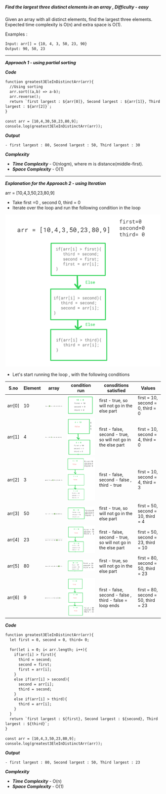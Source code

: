 ##### Find the largest three distinct elements in an array , Difficulty - easy

Given an array with all distinct elements, find the largest three elements. Expected time complexity is O(n) and extra space is O(1). 

Examples :
```
Input: arr[] = {10, 4, 3, 50, 23, 90}
Output: 90, 50, 23
```
__________________________________________________________________

***Approach 1 - using  partial sorting***

***Code***
```
function greatest3EleInDistinctArr(arr){
  //Using sorting
  arr.sort((a,b) => a-b);
  arr.reverse();
  return `first largest : ${arr[0]}, Second largest : ${arr[1]}, Third largest : ${arr[2]}`;
}

const arr = [10,4,30,50,23,80,9];
console.log(greatest3EleInDistinctArr(arr));
```

***Output***
```
- first largest : 80, Second largest : 50, Third largest : 30
```

***Complexity***
- ***Time Complexity*** - O(nlogm), where m is distance(middle-first).
- ***Space Complexity*** - O(1)

__________________________________________________________________

***Explanation for the Approach 2 - using Iteration***

arr = [10,4,3,50,23,80,9]

- Take first =0 , second 0, third = 0
- Iterate over the loop and run the following condition in the loop

![Alt text](image.png)

- Let's start running the loop , with the following conditions

S.no | Element | array | condition run | consditions satisfied | Values
--- | --- | --- | --- |--- |--- 
arr[0] | 10 | ![Alt text](image-1.png) | ![Alt text](image-2.png) | first -  true, so will not go in the else part | first = 10, second = 0, third = 0
arr[1] | 4 | ![Alt text](image-3.png) | ![Alt text](image-4.png) | first - false, second - true, so will not go in the else part | first = 10, second = 4, third = 0
arr[2] | 3 | ![Alt text](image-5.png) | ![Alt text](image-6.png) | first - false, second - false , third - true | first = 10, second = 4, third = 3
arr[3] | 50 | ![Alt text](image-7.png) | ![Alt text](image-8.png) | first -  true, so will not go in the else part | first = 50, second = 10, third = 4
arr[4] | 23 | ![Alt text](image-9.png) | ![Alt text](image-10.png) |  first - false, second - true, so will not go in the else part | first = 50, second = 23, third = 10
arr[5] | 80 | ![Alt text](image-11.png) | ![Alt text](image-12.png) | first -  true, so will not go in the else part | first = 80, second = 50, third = 23
arr[6] | 9 | ![Alt text](image-13.png) | ![Alt text](image-14.png) | first - false, second - false , third - false = loop ends | first = 80, second = 50, third = 23

***Code***
```
function greatest3EleInDistinctArr(arr){
  let first = 0, second = 0, third= 0;
  
  for(let i = 0; i< arr.length; i++){
    if(arr[i] > first){
      third = second;
      second = first;
      first = arr[i];
    }
    else if(arr[i] > second){
      second = arr[i];
      third = second;
    }
    else if(arr[i] > third){
      third = arr[i];
    }
  }
  return `first largest : ${first}, Second largest : ${second}, Third largest : ${third}`;
}

const arr = [10,4,3,50,23,80,9];
console.log(greatest3EleInDistinctArr(arr));
```

***Output***
```
- first largest : 80, Second largest : 50, Third largest : 23
```

***Complexity***
- ***Time Complexity*** - O(n)
- ***Space Complexity*** - O(1)
